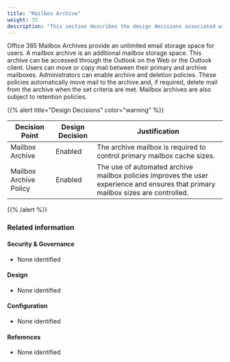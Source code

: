 ```yaml
---
title: "Mailbox Archive"
weight: 35
description: "This section describes the design decisions associated with Exchange Online for system(s) built using ASD's Blueprint for Secure Cloud."
---
```


Office 365 Mailbox Archives provide an unlimited email storage space for users. A mailbox archive is an additional mailbox storage space. This archive can be accessed through the Outlook on the Web or the Outlook client. Users can move or copy mail between their primary and archive mailboxes. Administrators can enable archive and deletion policies. These policies automatically move mail to the archive and, if required, delete mail from the archive when the set criteria are met. Mailbox archives are also subject to retention policies.

{{% alert title="Design Decisions" color="warning" %}}

| Decision Point         | Design Decision | Justification                                                                                                                     |
|------------------------|-----------------|-----------------------------------------------------------------------------------------------------------------------------------|
| Mailbox Archive        | Enabled         | The archive mailbox is required to control primary mailbox cache sizes.                                                           |
| Mailbox Archive Policy | Enabled         | The use of automated archive mailbox policies improves the user experience and ensures that primary mailbox sizes are controlled. |

{{% /alert %}}

### Related information

#### Security & Governance

* None identified

#### Design

* None identified

#### Configuration

* None identified

#### References

* None identified
